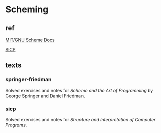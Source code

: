 Scheming
========


## ref

[MIT/GNU Scheme Docs](http://www.gnu.org/software/mit-scheme/documentation/mit-scheme-user/index.html)

[SICP](http://mitpress.mit.edu/sicp/)


## texts

### springer-friedman

Solved exercises and notes for *Scheme and the Art of Programming* by George Springer and Daniel Friedman.

### sicp

Solved exercises and notes for *Structure and Interpretation of Computer Programs*.

